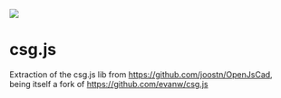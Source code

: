 [![](https://img.shields.io/gitter/room/nwjs/nw.js.svg)](https://gitter.im/OpenJSCAD-org/Lobby)

# csg.js

Extraction of the csg.js lib from https://github.com/joostn/OpenJsCad, being itself a fork of https://github.com/evanw/csg.js